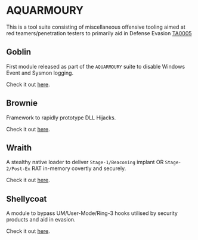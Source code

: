# AQUARMOURY
This is a tool suite consisting of miscellaneous offensive tooling aimed at red teamers/penetration testers to primarily aid in Defense Evasion [TA0005](https://attack.mitre.org/tactics/TA0005/)

## Goblin
First module released as part of the `AQUARMOURY` suite to disable Windows Event and Sysmon logging.

Check it out [here](https://github.com/slaeryan/AQUARMOURY/tree/master/Goblin).

## Brownie
Framework to rapidly prototype DLL Hijacks.

Check it out [here](https://github.com/slaeryan/AQUARMOURY/tree/master/Brownie).

## Wraith
A stealthy native loader to deliver `Stage-1/Beaconing` implant OR `Stage-2/Post-Ex` RAT in-memory covertly and securely.

Check it out [here](https://github.com/slaeryan/AQUARMOURY/tree/master/Wraith).

## Shellycoat
A module to bypass UM/User-Mode/Ring-3 hooks utilised by security products and aid in evasion.

Check it out [here](https://github.com/slaeryan/AQUARMOURY/tree/master/Shellycoat).

